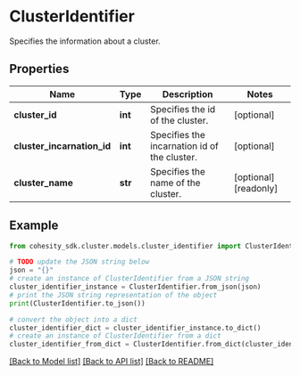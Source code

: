 # ClusterIdentifier

Specifies the information about a cluster.

## Properties

Name | Type | Description | Notes
------------ | ------------- | ------------- | -------------
**cluster_id** | **int** | Specifies the id of the cluster. | [optional] 
**cluster_incarnation_id** | **int** | Specifies the incarnation id of the cluster. | [optional] 
**cluster_name** | **str** | Specifies the name of the cluster. | [optional] [readonly] 

## Example

```python
from cohesity_sdk.cluster.models.cluster_identifier import ClusterIdentifier

# TODO update the JSON string below
json = "{}"
# create an instance of ClusterIdentifier from a JSON string
cluster_identifier_instance = ClusterIdentifier.from_json(json)
# print the JSON string representation of the object
print(ClusterIdentifier.to_json())

# convert the object into a dict
cluster_identifier_dict = cluster_identifier_instance.to_dict()
# create an instance of ClusterIdentifier from a dict
cluster_identifier_from_dict = ClusterIdentifier.from_dict(cluster_identifier_dict)
```
[[Back to Model list]](../README.md#documentation-for-models) [[Back to API list]](../README.md#documentation-for-api-endpoints) [[Back to README]](../README.md)


